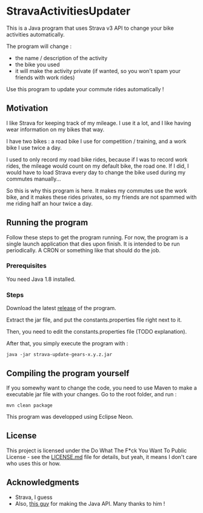 # StravaActivitiesUpdater
This is a Java program that uses Strava v3 API to change your bike activities automatically.

The program will change :

* the name / description of the activity
* the bike you used
* it will make the activity private (if wanted, so you won't spam your friends with work rides)

Use this program to update your commute rides automatically !

## Motivation

I like Strava for keeping track of my mileage. I use it a lot, and I like having wear information on my bikes that way.

I have two bikes : a road bike I use for competition / training, and a work bike I use twice a day.

I used to only record my road bike rides, because if I was to record work rides, the mileage would count on my default bike, the road one.
If I did, I would have to load Strava every day to change the bike used during my commutes manually...

So this is why this program is here. It makes my commutes use the work bike, and it makes these rides privates, so my friends are not spammed with me riding half an hour twice a day.


## Running the program

Follow these steps to get the program running.
For now, the program is a single launch application that dies upon finish.
It is intended to be run periodically. A CRON or something like that should do the job.

### Prerequisites

You need Java 1.8 installed.

### Steps

Download the latest [release](https://github.com/Spriggans12/StravaActivitiesUpdater/releases/latest) of the program.

Extract the jar file, and put the constants.properties file right next to it.

Then, you need to edit the constants.properties file (TODO explanation).

After that, you simply execute the program with :
```
java -jar strava-update-gears-x.y.z.jar
```


## Compiling the program yourself

If you somewhy want to change the code, you need to use Maven to make a executable jar file with your changes.
Go to the root folder, and run :
```
mvn clean package
```
This program was developped using Eclipse Neon.


## License

This project is licensed under the Do What The F*ck You Want To Public License - see the [LICENSE.md](LICENSE.md) file for details, but yeah, it means I don't care who uses this or how.

## Acknowledgments

* Strava, I guess
* Also, [this guy](https://github.com/danshannon/javastravav3api) for making the Java API. Many thanks to him !


